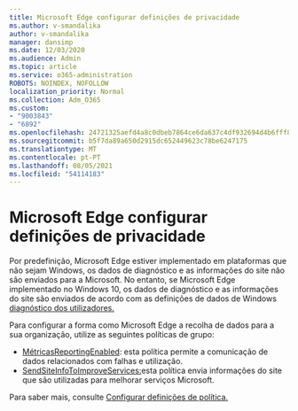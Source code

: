 ```yaml
---
title: Microsoft Edge configurar definições de privacidade
ms.author: v-smandalika
author: v-smandalika
manager: dansimp
ms.date: 12/03/2020
ms.audience: Admin
ms.topic: article
ms.service: o365-administration
ROBOTS: NOINDEX, NOFOLLOW
localization_priority: Normal
ms.collection: Adm_O365
ms.custom:
- "9003843"
- "6892"
ms.openlocfilehash: 24721325aefd4a8c0dbeb7864ce6da637c4df932694d4b6fff80cab5bb5b4319
ms.sourcegitcommit: b5f7da89a650d2915dc652449623c78be6247175
ms.translationtype: MT
ms.contentlocale: pt-PT
ms.lasthandoff: 08/05/2021
ms.locfileid: "54114183"
---
```

# <a name="microsoft-edge-configure-privacy-settings"></a>Microsoft Edge configurar definições de privacidade

Por predefinição, Microsoft Edge estiver implementado em plataformas que não sejam Windows, os dados de diagnóstico e as informações do site não são enviados para a Microsoft. No entanto, se Microsoft Edge implementado no Windows 10, os dados de diagnóstico e as informações do site são enviados de acordo com as definições de dados de Windows [diagnóstico dos utilizadores.](https://docs.microsoft.com/windows/privacy/configure-windows-diagnostic-data-in-your-organization)

Para configurar a forma como Microsoft Edge a recolha de dados para a sua organização, utilize as seguintes políticas de grupo:
- [MétricasReportingEnabled](https://docs.microsoft.com/DeployEdge/microsoft-edge-policies#metricsreportingenabled): esta política permite a comunicação de dados relacionados com falhas e utilização.
- [SendSiteInfoToImproveServices:](https://docs.microsoft.com/DeployEdge/microsoft-edge-policies#sendsiteinfotoimproveservices)esta política envia informações do site que são utilizadas para melhorar serviços Microsoft.

Para saber mais, consulte [Configurar definições de política.](https://docs.microsoft.com/deployedge/microsoft-edge-enterprise-privacy-settings#configure-policy-settings)